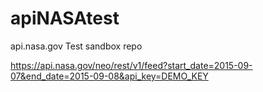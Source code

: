 # apiNASAtest
api.nasa.gov Test sandbox repo


https://api.nasa.gov/neo/rest/v1/feed?start_date=2015-09-07&end_date=2015-09-08&api_key=DEMO_KEY
